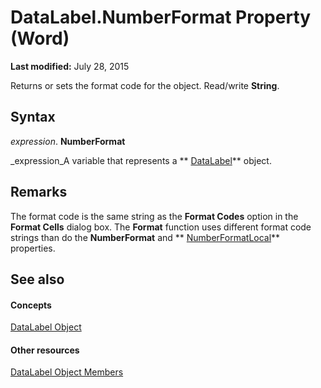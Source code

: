 
# DataLabel.NumberFormat Property (Word)

 **Last modified:** July 28, 2015

Returns or sets the format code for the object. Read/write  **String**.

## Syntax

 _expression_. **NumberFormat**

 _expression_A variable that represents a  ** [DataLabel](b955596d-ac94-1e18-4e72-cdf090fc1f9e.md)** object.


## Remarks

The format code is the same string as the  **Format Codes** option in the **Format Cells** dialog box. The **Format** function uses different format code strings than do the **NumberFormat** and ** [NumberFormatLocal](db5d6f4d-7109-80d5-834a-6b75d9ea56c7.md)** properties.


## See also


#### Concepts


 [DataLabel Object](b955596d-ac94-1e18-4e72-cdf090fc1f9e.md)
#### Other resources


 [DataLabel Object Members](91b7aae6-c3ab-56f6-1757-11b15bc9ec03.md)
